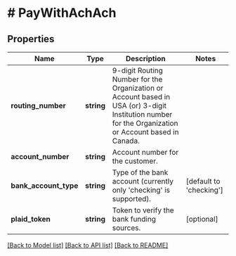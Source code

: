 # # PayWithAchAch

## Properties

Name | Type | Description | Notes
------------ | ------------- | ------------- | -------------
**routing_number** | **string** | 9-digit Routing Number for the Organization or Account based in USA (or) 3-digit Institution number for the Organization or Account based in Canada. |
**account_number** | **string** | Account number for the customer. |
**bank_account_type** | **string** | Type of the bank account (currently only &#39;checking&#39; is supported). | [default to 'checking']
**plaid_token** | **string** | Token to verify the bank funding sources. | [optional]

[[Back to Model list]](../../README.md#models) [[Back to API list]](../../README.md#endpoints) [[Back to README]](../../README.md)

